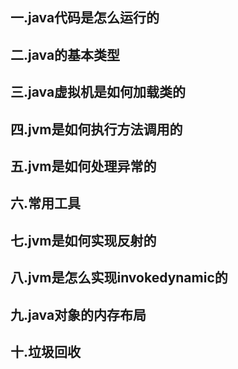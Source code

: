 ## 一.java代码是怎么运行的

## 二.java的基本类型

## 三.java虚拟机是如何加载类的

## 四.jvm是如何执行方法调用的

## 五.jvm是如何处理异常的

## 六.常用工具

## 七.jvm是如何实现反射的

## 八.jvm是怎么实现invokedynamic的

## 九.java对象的内存布局

## 十.垃圾回收